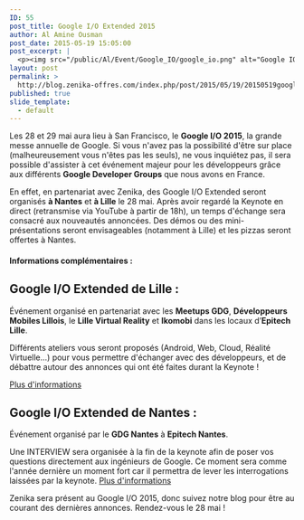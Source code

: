 ```yaml
---
ID: 55
post_title: Google I/O Extended 2015
author: Al Amine Ousman
post_date: 2015-05-19 15:05:00
post_excerpt: |
  <p><img src="/public/Al/Event/Google_IO/google_io.png" alt="Google IO Extended" style="display:block; margin:0 auto;" title="Google IO Extended" /> Les 28 et 29 mai aura lieu à San Francisco, le <strong>Google I/O 2015</strong>, la grande messe annuelle de Google. Si vous n'avez pas la possibilité d'être sur place (malheureusement vous n'êtes pas les seuls), ne vous inquiétez pas, il sera possible d'assister à cet événement majeur pour les développeurs grâce aux différents <strong>Google Developer Groups</strong> que nous avons en France.</p>
layout: post
permalink: >
  http://blog.zenika-offres.com/index.php/post/2015/05/19/20150519google-io-extended/
published: true
slide_template:
  - default
---
```

Les 28 et 29 mai aura lieu à San Francisco, le <strong>Google I/O 2015</strong>, la grande messe annuelle de Google. Si vous n'avez pas la possibilité d'être sur place (malheureusement vous n'êtes pas les seuls), ne vous inquiétez pas, il sera possible d'assister à cet événement majeur pour les développeurs grâce aux différents <strong>Google Developer Groups</strong> que nous avons en France.



En effet, en partenariat avec Zenika, des Google I/O Extended seront organisés <strong>à Nantes</strong> et <strong>à Lille</strong> le 28 mai. Après avoir regardé la Keynote en direct (retransmise via YouTube à partir de 18h), un temps d'échange sera consacré aux nouveautés annoncées. Des démos ou des mini-présentations seront envisageables (notamment à Lille) et les pizzas seront offertes à Nantes.
<h4>Informations complémentaires :</h4>
<h2>Google I/O Extended de Lille :</h2>
Événement organisé en partenariat avec les <strong>Meetups GDG</strong>, <strong>Développeurs Mobiles Lillois</strong>, le <strong>Lille Virtual Reality</strong> et <strong>Ikomobi</strong> dans les locaux d’<strong>Epitech Lille</strong>.

Différents ateliers vous seront proposés (Android, Web, Cloud, Réalité Virtuelle...) pour vous permettre d'échanger avec des développeurs, et de débattre autour des annonces qui ont été faites durant la Keynote !

<a href="http://www.meetup.com/GDG-Lille/events/221933641/">Plus d'informations</a>
<h2>Google I/O Extended de Nantes :</h2>
Événement organisé par le <strong>GDG Nantes</strong> à <strong>Epitech Nantes</strong>.

Une INTERVIEW sera organisée à la fin de la keynote afin de poser vos questions directement aux ingénieurs de Google. Ce moment sera comme l'année dernière un moment fort car il permettra de lever les interrogations laissées par la keynote. <a href="http://www.meetup.com/GDG-Nantes/events/221869565/">Plus d'informations</a>

Zenika sera présent au Google I/O 2015, donc suivez notre blog pour être au courant des dernières annonces. Rendez-vous le 28 mai !